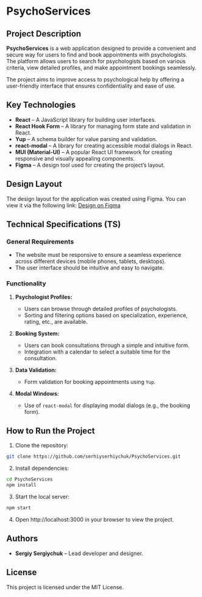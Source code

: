 # PsychoServices

## Project Description

**PsychoServices** is a web application designed to provide a convenient and secure way for users to find and book appointments with psychologists. The platform allows users to search for psychologists based on various criteria, view detailed profiles, and make appointment bookings seamlessly.

The project aims to improve access to psychological help by offering a user-friendly interface that ensures confidentiality and ease of use.

## Key Technologies

- **React** – A JavaScript library for building user interfaces.
- **React Hook Form** – A library for managing form state and validation in React.
- **Yup** – A schema builder for value parsing and validation.
- **react-modal** – A library for creating accessible modal dialogs in React.
- **MUI (Material-UI)** – A popular React UI framework for creating responsive and visually appealing components.
- **Figma** – A design tool used for creating the project’s layout.

## Design Layout

The design layout for the application was created using Figma. You can view it via the following link:
[Design on Figma](https://www.figma.com/design/I5vjNb0NsJOpQRnRpMloSY/Psychologists.Services)

## Technical Specifications (TS)

### General Requirements

- The website must be responsive to ensure a seamless experience across different devices (mobile phones, tablets, desktops).
- The user interface should be intuitive and easy to navigate.

### Functionality

1. **Psychologist Profiles:**

   - Users can browse through detailed profiles of psychologists.
   - Sorting and filtering options based on specialization, experience, rating, etc., are available.

2. **Booking System:**

   - Users can book consultations through a simple and intuitive form.
   - Integration with a calendar to select a suitable time for the consultation.

3. **Data Validation:**

   - Form validation for booking appointments using `Yup`.

4. **Modal Windows:**
   - Use of `react-modal` for displaying modal dialogs (e.g., the booking form).

## How to Run the Project

1. Clone the repository:

```bash
git clone https://github.com/serhiyserhiychuk/PsychoServices.git
```

2. Install dependencies:

```bash
cd PsychoServices
npm install
```

3. Start the local server:

```bash
npm start
```

4. Open http://localhost:3000 in your browser to view the project.

## Authors

- **Sergiy Sergiychuk** – Lead developer and designer.

## License

This project is licensed under the MIT License.
